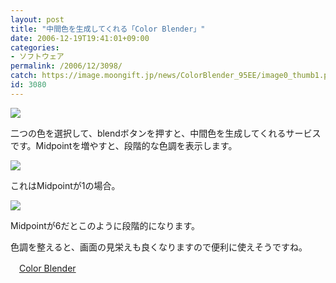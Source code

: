 ```yaml
---
layout: post
title: "中間色を生成してくれる「Color Blender」"
date: 2006-12-19T19:41:01+09:00
categories:
- ソフトウェア
permalink: /2006/12/3098/
catch: https://image.moongift.jp/news/ColorBlender_95EE/image0_thumb1.png
id: 3080
---
```

[![](https://image.moongift.jp/news/ColorBlender_95EE/image0_thumb.png)](https://image.moongift.jp/news/ColorBlender_95EE/image02.png)

 

二つの色を選択して、blendボタンを押すと、中間色を生成してくれるサービスです。Midpointを増やすと、段階的な色調を表示します。

 

[![](https://image.moongift.jp/news/ColorBlender_95EE/image0_thumb1.png)](https://image.moongift.jp/news/ColorBlender_95EE/image05.png)

 

これはMidpointが1の場合。

 

[![](https://image.moongift.jp/news/ColorBlender_95EE/image0_thumb2.png)](https://image.moongift.jp/news/ColorBlender_95EE/image08.png)

 

Midpointが6だとこのように段階的になります。

 

色調を整えると、画面の見栄えも良くなりますので便利に使えそうですね。

 

　[Color Blender](http://meyerweb.com/eric/tools/color-blend/)


